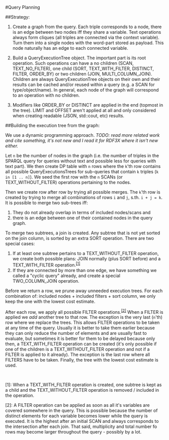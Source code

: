 #Query Planning


##Strategy:

1. Create a graph from the query.
Each triple corresponds to a node, there is an edge between two nodes iff they share a variable.
Text operations always form cliques (all triples are connected via the context variable).
Turn them into a single nodes with the word-part stored as payload.
This node naturally has an edge to each connected variable.

2. Build a QueryExecutionTree object.
The important part is its root operation.
Such operations can have a no children (SCAN, TEXT_NO_FILTER), one child (SORT, TEXT_WITH_FILTER, DISTINCT, FILTER, ORDER_BY) or two children (JOIN, MULTI_COLUMN_JOIN). 
Children are always QueryExecutionTree objects on their own and their results can be cached and/or reused within a query (e.g. a SCAN for type/object/name).
In general, each node of the graph will correspond to an operation with no children.

3. Modifiers like ORDER_BY or DISTINCT are applied in the end (topmost in the tree). 
LIMIT and OFFSET aren't applied at all and only considered when creating readable (JSON, std::cout, etc) results.

##Building the execution tree from the graph:

We use a dynamic programming approach. _TODO: read more related work and cite something, it's not new and I read it for RDF3X where it isn't new either._

Let `n` be the number of nodes in the graph (i.e. the number of triples in the SPARQL query for queries without text and possible less for queries with text part). 
We then create DP table with `n` rows where the `k`'th row contains all possible QueryExecutionsTrees for sub-queries that contain `k` triples (`k in [1 .. n]`).
We seed the first row with the `n` SCANs (or TEXT_WITHOUT_FILTER) operations pertaining to the nodes.
 
Then we create row after row by trying all possible merges.
The `k`'th row is created by trying to merge all combinations of rows `i` and `j`, s.th. `i + j = k`.
It is possible to merge two sub-trees iff:  
1) They do not already overlap in terms of included nodes/scans and  
2) there is an edge between one of their contained nodes in the query graph.

To merge two subtrees, a join is created. 
Any subtree that is not yet sorted on the join column, is sorted by an extra SORT operation.
There are two special cases:  
1) If at least one subtree pertains to a TEXT_WITHOUT_FILTER operation, we create both possible plans: JOIN normally (plus SORT before) and a TEXT_WITH_FILTER operation.<sup>[\[1\]](#textwfilter)</sup>  
2) If they are connected by more than one edge, we have something we called a "cyclic query" already, and create a special TWO_COLUMN_JOIN operation.

Before we return a row, we prune away unneeded execution trees. 
For each combination of: included nodes + included filters + sort column, we only keep the one with the lowest cost estimate.

After each row, we apply all possible FILTER operations.<sup>[\[2\]](#filterfn)</sup> 
When a FILTER is applied we *add* another tree to that row. The exception is the very last (`n`'th) row where we replace the trees.
This allows FILTER operations to be taken at any time of the query. Usually it is better to take them earlier because they can only reduce the number of elements and are usually fast to evaluate, but sometimes it is better for them to be delayed because only then, a TEXT_WITH_FILTER operation can be created (it's only possible if one of the children is a TEXT_WITHOUT_FILTER operation and not if a FILTER is applied to it already).
The exception is the last row where all FILTERS have to be taken.
Finally, the tree with the lowest cost estimate is used.

&nbsp;

<a name="textwfilter">\[1\]</a>: When a TEXT_WITH_FILTER operation is created, one subtree is kept as a child and the TEXT_WITHOUT_FILTER operation is removed / included in the operation.

<a name="filterfn">\[2\]</a>: A FILTER operation can be applied as soon as all it's variables are covered somewhere in the query. This is possible because the number of distinct elements for each variable becomes lower while the query is executed. It is the highest after an initial SCAN and always corresponds to the intersection after each join. That said, multiplicity and total number fo rows may become larger throughout the query - possibly by a lot. 
